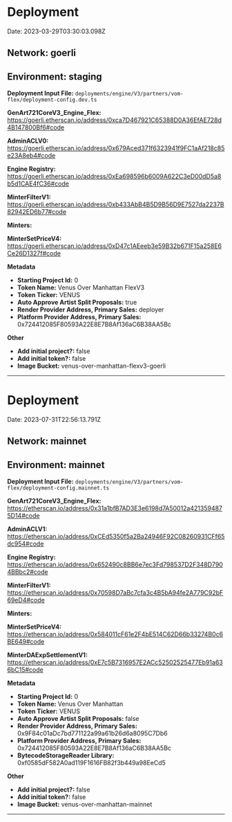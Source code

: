 
# Deployment

Date: 2023-03-29T03:30:03.098Z

## **Network:** goerli

## **Environment:** staging

**Deployment Input File:** `deployments/engine/V3/partners/vom-flex/deployment-config.dev.ts`

**GenArt721CoreV3_Engine_Flex:** https://goerli.etherscan.io/address/0xca7D467921C65388D0A36EfAE728d4B147800Bf6#code

**AdminACLV0:** https://goerli.etherscan.io/address/0x679Aced371f6323941f9FC1aAf218c85e23A8eb4#code

**Engine Registry:** https://goerli.etherscan.io/address/0xEa698596b6009A622C3eD00dD5a8b5d1CAE4fC36#code

**MinterFilterV1:** https://goerli.etherscan.io/address/0xb433AbB4B5D9B56D9E7527da2237B82942ED6b77#code

**Minters:**

**MinterSetPriceV4:** https://goerli.etherscan.io/address/0xD47c1AEeeb3e59B32b671F15a258E6Ce26D1327f#code



**Metadata**

- **Starting Project Id:** 0
- **Token Name:** Venus Over Manhattan FlexV3
- **Token Ticker:** VENUS
- **Auto Approve Artist Split Proposals:** true
- **Render Provider Address, Primary Sales:** deployer
- **Platform Provider Address, Primary Sales:** 0x724412085F80593A22E8E7B8Af136aC6B38AA5Bc

**Other**

- **Add initial project?:** false
- **Add initial token?:** false
- **Image Bucket:** venus-over-manhattan-flexv3-goerli

---


# Deployment

Date: 2023-07-31T22:56:13.791Z

## **Network:** mainnet

## **Environment:** mainnet

**Deployment Input File:** `deployments/engine/V3/partners/vom-flex/deployment-config.mainnet.ts`

**GenArt721CoreV3_Engine_Flex:** https://etherscan.io/address/0x31a1bfB7AD3E3e6198d7A50012a4213594875D14#code

**AdminACLV1:** https://etherscan.io/address/0xCEd5350f5a2Ba24946F92C08260931CFf65dc954#code

**Engine Registry:** https://etherscan.io/address/0x652490c8BB6e7ec3Fd798537D2F348D7904BBbc2#code

**MinterFilterV1:** https://etherscan.io/address/0x70598D7aBc7cfa3c4B5bA94fe2A779C92bF69eD4#code

**Minters:**

**MinterSetPriceV4:** https://etherscan.io/address/0x584011cF61e2F4bE514C62D66b33274B0c6BE649#code

**MinterDAExpSettlementV1:** https://etherscan.io/address/0xE7c5B7316957E2ACc52502525477Eb91a636bC15#code



**Metadata**

- **Starting Project Id:** 0
- **Token Name:** Venus Over Manhattan
- **Token Ticker:** VENUS
- **Auto Approve Artist Split Proposals:** false
- **Render Provider Address, Primary Sales:** 0x9F84c01aDc7bd771122a99a61b26d6a8095C7Db6
- **Platform Provider Address, Primary Sales:** 0x724412085F80593A22E8E7B8Af136aC6B38AA5Bc
- **BytecodeStorageReader Library:** 0xf0585dF582A0ad119F1616FB82f3b449a98EeCd5

**Other**

- **Add initial project?:** false
- **Add initial token?:** false
- **Image Bucket:** venus-over-manhattan-mainnet

---

